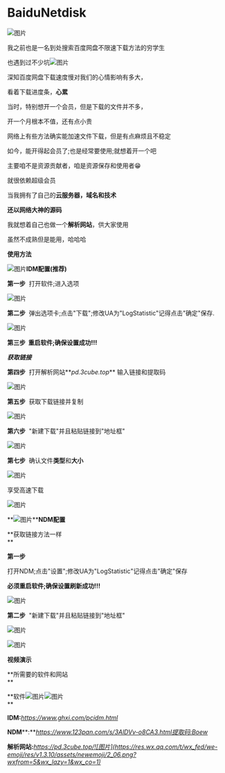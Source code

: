# BaiduNetdisk


![图片](https://mmbiz.qpic.cn/mmbiz_png/GhiafELVODOzGTbWDS9RjWaeHRDLHgFsXkZ9hzZNg67eXBbxkwghZMraFcWK4gPgM8jkMYlmMOqX9ucPblOMt8w/640?wx_fmt=png&wxfrom=5&wx_lazy=1&wx_co=1)  

我之前也是一名到处搜索百度网盘不限速下载方法的穷学生

也遇到过不少坑![图片](https://res.wx.qq.com/t/wx_fed/we-emoji/res/v1.3.10/assets/Expression/Expression_24@2x.png?wxfrom=5&wx_lazy=1&wx_co=1)

深知百度网盘下载速度慢对我们的心情影响有多大，

看着下载进度条，**心累**

当时，特别想开一个会员，但是下载的文件并不多，

开一个月根本不值，还有点小贵

网络上有些方法确实能加速文件下载，但是有点麻烦且不稳定

如今，能开得起会员了;也是经常要使用;就想着开一个吧

主要咱不是资源贡献者，咱是资源保存和使用者😁

就很依赖超级会员

当我拥有了自己的**云服务器，域名和技术**

**还以网络大神的源码**

我就想着自己也做一个**解析网站**，供大家使用  

虽然不成熟但是能用，哈哈哈

**使用方法**  

![图片](https://mmbiz.qpic.cn/mmbiz_png/GhiafELVODOzGTbWDS9RjWaeHRDLHgFsXb8t8zR6y5y1Tq8KNOd7He60wdg3JXburboy2yNO6XkowwPCUsImn6A/640?wx_fmt=png&wxfrom=5&wx_lazy=1&wx_co=1)**IDM配置(推荐)**

**第一步**  打开软件;进入选项

![图片](https://mmbiz.qpic.cn/mmbiz_png/GhiafELVODOzGTbWDS9RjWaeHRDLHgFsXf01SDkZb02ic3rGeTXDHlvPJeMqubzyv24PBNZesnZWQY8dFb1ub46w/640?wx_fmt=png&wxfrom=5&wx_lazy=1&wx_co=1)

**第二步**  弹出选项卡;点击"下载";修改UA为"LogStatistic"记得点击"确定"保存.

![图片](https://mmbiz.qpic.cn/mmbiz_png/GhiafELVODOzGTbWDS9RjWaeHRDLHgFsXH1UAgcmgHnvZca3nrDnfIKNw4Ppl7ulicf0DaeGvqC5eVHx5OfQldrQ/640?wx_fmt=png&wxfrom=5&wx_lazy=1&wx_co=1)

**第三步  重启软件;确保设置成功!!!**

_**获取链接**_

**第四步**  打开解析网站**_pd.3cube.top_** 输入链接和提取码

![图片](https://mmbiz.qpic.cn/mmbiz_png/GhiafELVODOzGTbWDS9RjWaeHRDLHgFsXPZHy3VQt1yWZJibaV0icv4pTdJS0mFtE2YUV4VzyvZUQdiamG9icsk4vvg/640?wx_fmt=png&wxfrom=5&wx_lazy=1&wx_co=1)

**第五步**  获取下载链接并复制

![图片](https://mmbiz.qpic.cn/mmbiz_png/GhiafELVODOzGTbWDS9RjWaeHRDLHgFsXIMyE9zSkhbyWrhFDFljbABExcTibqyPKPVDEFGOMXM75U9zZZicmLBjA/640?wx_fmt=png&wxfrom=5&wx_lazy=1&wx_co=1)

**第六步**  "新建下载"并且粘贴链接到"地址框"

![图片](https://mmbiz.qpic.cn/mmbiz_png/GhiafELVODOzGTbWDS9RjWaeHRDLHgFsXWIddcornhH99J4shib3jBiap8bbGicwPUygYQf0esyBpJuyIBSmxN9h1w/640?wx_fmt=png&wxfrom=5&wx_lazy=1&wx_co=1)

**第七步**  确认文件**类型**和**大小**  

![图片](https://mmbiz.qpic.cn/mmbiz_png/GhiafELVODOzGTbWDS9RjWaeHRDLHgFsXfbF2as4pBzX9qHsemQGqVuoHqdqQQKgTkGDgEvxhFcFvGkicG9G7S3Q/640?wx_fmt=png&wxfrom=5&wx_lazy=1&wx_co=1)

享受高速下载

![图片](https://mmbiz.qpic.cn/mmbiz_png/GhiafELVODOzGTbWDS9RjWaeHRDLHgFsXFpa6tjD2tpszDRE1Q0STHs9qQDa91FF1JIb1MQH43GezdDibFyRXmBw/640?wx_fmt=png&wxfrom=5&wx_lazy=1&wx_co=1)

**![图片](https://mmbiz.qpic.cn/mmbiz_png/GhiafELVODOzGTbWDS9RjWaeHRDLHgFsXrb4Fcaqvlnc6Vj0MgEu0yA3BttRBwnH1ke8zzJicPrTTYIXS5sN0TLg/640?wx_fmt=png&wxfrom=5&wx_lazy=1&wx_co=1)****NDM配置**

**获取链接方法一样  
**

**第一步**  

打开NDM;点击"设置";修改UA为"LogStatistic"记得点击"确定"保存

**必须重启软件;确保设置刷新成功!!!**

![图片](https://mmbiz.qpic.cn/mmbiz_png/GhiafELVODOzGTbWDS9RjWaeHRDLHgFsXZyFibQLAxB9icWxRBVImOaOLaCxhQiauFGg1s5Kib61JAR90aJT6DkbJWw/640?wx_fmt=png&wxfrom=5&wx_lazy=1&wx_co=1)

**第二步**  "新建下载"并且粘贴链接到"地址框"

![图片](https://mmbiz.qpic.cn/mmbiz_png/GhiafELVODOzGTbWDS9RjWaeHRDLHgFsX3A9Ba4a9EmIMic9Jib7icrGsPxsCc9c0iaQl3AFcFLWkMuxQbnFB2GpYUA/640?wx_fmt=png&wxfrom=5&wx_lazy=1&wx_co=1)

![图片](https://mmbiz.qpic.cn/mmbiz_png/GhiafELVODOzGTbWDS9RjWaeHRDLHgFsXicmehMic58icCxPHiafh6ZibIicwyuYdfZnmr8oDxDvkaymS3DRicPjic0fBFA/640?wx_fmt=png&wxfrom=5&wx_lazy=1&wx_co=1)

**视频演示**

**所需要的软件和网站  
**

**软件![图片](https://res.wx.qq.com/t/wx_fed/we-emoji/res/v1.3.10/assets/newemoji/Yellowdog.png?wxfrom=5&wx_lazy=1&wx_co=1)![图片](https://res.wx.qq.com/t/wx_fed/we-emoji/res/v1.3.10/assets/newemoji/Yellowdog.png?wxfrom=5&wx_lazy=1&wx_co=1)  
**

**IDM:**_https://www.ghxi.com/pcidm.html_

**NDM****:**_https://www.123pan.com/s/3AlDVv-o8CA3.html提取码:Boew_

**解析网站:**_https://pd.3cube.top/![图片](https://res.wx.qq.com/t/wx_fed/we-emoji/res/v1.3.10/assets/newemoji/2_06.png?wxfrom=5&wx_lazy=1&wx_co=1)_
